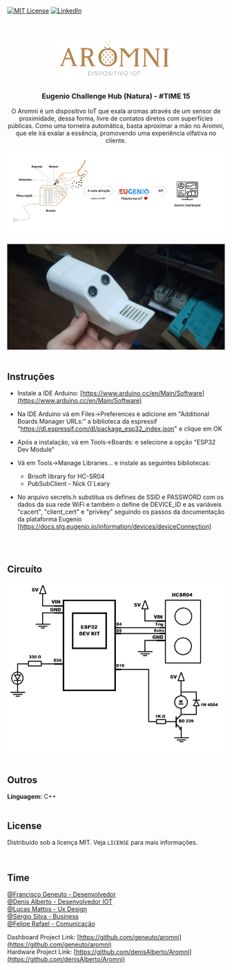 [![MIT License][license-shield]][license-url]
[![LinkedIn][linkedin-shield]][linkedin-url]


<br />
<p align="center">
  <a href="https://github.com/denisAlberto/Aromni">
    <img src="imagens/logo.png" alt="Aromni IOT" title="Aromni IOT" width="280" />
  </a>

  <h3 align="center">Eugenio Challenge Hub (Natura) - #TIME 15</h3>

  <p align="center">
    O Aromni é um dispositivo IoT que exala aromas através de um sensor de proximidade, dessa forma, livre de contatos diretos com superfícies públicas. Como uma torneira automática, basta aproximar a mão no Aromni, que ele irá exalar a essência, promovendo uma experiência olfativa no cliente.
    <br /><br />
    <img src="imagens/prototipo_concept.png" alt="Conceito" width="900" />
    <br><br>
    <img src="imagens/protipo.jpeg" alt="Dispositivo Aromni" title="Dispositivo Aromni" />
    <br /> <br />
 
## Instruções

* Instale a IDE Arduino: [https://www.arduino.cc/en/Main/Software](https://www.arduino.cc/en/Main/Software)<br>
* Na IDE Arduino vá em Files->Preferences e adicione em "Additional Boards Manager URLs:" a biblioteca da espressif "https://dl.espressif.com/dl/package_esp32_index.json" e clique em OK <br />
* Após a instalação, vá em Tools->Boards: e selecione a opção "ESP32 Dev Module"<br />
* Vá em Tools->Manage Libraries... e instale as seguintes bibliotecas: 
    
    * Brisoft library for HC-SR04
    * PubSubClient - Nick O´Leary
* No arquivo secrets.h substitua os defines de SSID e PASSWORD com os dados da sua rede WiFi e também o define de DEVICE_ID e as variáveis "cacert", "client_cert" e "privkey" seguindo os passos da documentação da plataforma Eugenio [https://docs.stg.eugenio.io/information/devices/deviceConnection]

<br /><br />

## Circuíto
<p align="center">
<img  src="imagens/circuito.png" alt="esquema" title="Esquema Elétrico" />
<br /> <br />
</p>


## Outros

<b>Linguagem:</b> C++<br />
<br />
## License

Distribuído sob a licença MIT. Veja `LICENSE` para mais informações.

<br />

## Time

<a href="https://github.com/geneuto/">@Francisco Geneuto - Desenvolvedor</a><br>
<a href="https://github.com/denisAlberto/">@Denis Alberto - Desenvolvedor IOT</a><br>
<a href="https://www.linkedin.com/in/luckmattos/">@Lucas Mattos - Ux Design</a><br>
<a href="https://www.linkedin.com/in/sergiosilva-business/">@Sérgio Silva - Business</a><br>
<a href="https://eueomundo.com/">@Felipe Rafael - Comunicação</a>

Dashboard Project Link: [https://github.com/geneuto/aromni](https://github.com/geneuto/aromni)<br>
Hardware Project Link: [https://github.com/denisAlberto/Aromni](https://github.com/denisAlberto/Aromni)


[license-shield]: https://img.shields.io/github/license/othneildrew/Best-README-Template.svg?style=flat-square
[license-url]: https://github.com/geneuto/aromni/LICENSE.txt
[linkedin-shield]: https://img.shields.io/badge/-LinkedIn-black.svg?style=flat-square&logo=linkedin&colorB=555
[linkedin-url]: https://www.linkedin.com/in/francisco-geneuto-45578713a/
[product-screenshot]: template/scren_aromni01.png
